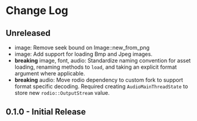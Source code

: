# Change Log

## Unreleased

* image: Remove seek bound on Image::new_from_png
* image: Add support for loading Bmp and Jpeg images.
* **breaking** image, font, audio: Standardize naming convention for asset loading, renaming methods
    to `load`, and taking an explicit format argument where applicable.
* **breaking** audio: Move rodio dependency to custom fork to support format specific decoding.
    Required creating `AudioMainThreadState` to store new `rodio::OutputStream` value.

## 0.1.0 - Initial Release
